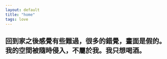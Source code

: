 ```yaml
---
layout: default
title: "home"
tags: love
---
```



## 回到家之後感覺有些難過，很多的錯覺，畫面是假的。我的空間被隨時侵入，不屬於我。我只想喝酒。
